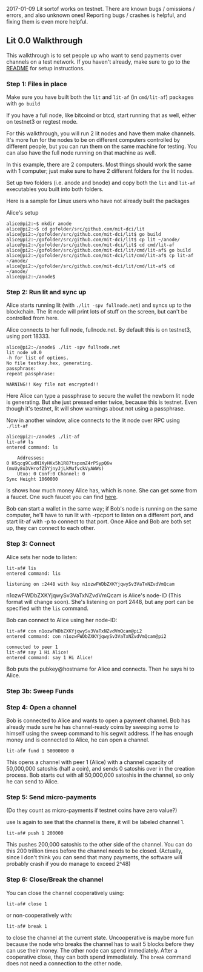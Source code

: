 2017-01-09 Lit sortof works on testnet.  There are known bugs / omissions / errors, and also unknown ones!  Reporting bugs / crashes is helpful, and fixing them is even more helpful.

## Lit 0.0 Walkthrough

This walkthrough is to set people up who want to send payments over channels on a test network. If you haven't already, make sure to go to the [README](./README.md) for setup instructions.
 
### Step 1: Files in place

Make sure you have built both the `lit` and `lit-af` (in `cmd/lit-af`) packages with `go build`

If you have a full node, like bitcoind or btcd, start running that as well, either on testnet3 or regtest mode.

For this walkthrough, you will run 2 lit nodes and have them make channels.  It's more fun for the nodes to be on different computers controlled by different people, but you can run them on the same machine for testing.  You can also have the full node running on that machine as well.

In this example, there are 2 computers.  Most things should work the same with 1 computer; just make sure to have 2 different folders for the lit nodes.

Set up two folders (i.e. anode and bnode) and copy both the `lit` and `lit-af` executables you built into both folders.

Here is a sample for Linux users who have not already built the packages

Alice's setup

```
alice@pi2:~$ mkdir anode
alice@pi2:~$ cd gofolder/src/github.com/mit-dci/lit
alice@pi2:~/gofolder/src/github.com/mit-dci/lit$ go build
alice@pi2:~/gofolder/src/github.com/mit-dci/lit$ cp lit ~/anode/
alice@pi2:~/gofolder/src/github.com/mit-dci/lit$ cd cmd/lit-af
alice@pi2:~/gofolder/src/github.com/mit-dci/lit/cmd/lit-af$ go build
alice@pi2:~/gofolder/src/github.com/mit-dci/lit/cmd/lit-af$ cp lit-af ~/anode/
alice@pi2:~/gofolder/src/github.com/mit-dci/lit/cmd/lit-af$ cd ~/anode/
alice@pi2:~/anode$ 
```

### Step 2: Run lit and sync up

Alice starts running lit (with `./lit -spv fullnode.net`) and syncs up to the blockchain.  The lit node will print lots of stuff on the screen, but can't be controlled from here.

Alice connects to her full node, fullnode.net.  By default this is on testnet3, using port 18333.

```
alice@pi2:~/anode$ ./lit -spv fullnode.net
lit node v0.0
-h for list of options.
No file testkey.hex, generating.
passphrase: 
repeat passphrase: 

WARNING!! Key file not encrypted!!
```

Here Alice can type a passphrase to secure the wallet the newborn lit node is generating.  But she just pressed enter twice, because this is testnet.  Even though it's testnet, lit will show warnings about not using a passphrase.

Now in another window, alice connects to the lit node over RPC using `./lit-af`

```
alice@pi2:~/anode$ ./lit-af 
lit-af# ls
entered command: ls

	Addresses:
0 H5qcg9CudN1KyHKx5h1R87tspxmZ4rPSypQ6w (muUy8o3VHrofZ5YjnyJjLkMufvckVyAWWs)
	Utxo: 0 Conf:0 Channel: 0
Sync Height 1060000

```

ls shows how much money Alice has, which is none.  She can get some from a faucet. One such faucet you can find [here](https://testnet.manu.backend.hamburg/faucet).

Bob can start a wallet in the same way; if Bob's node is running on the same computer, he'll have to run lit with -rpcport to listen on a different port, and start lit-af with -p to connect to that port.  Once Alice and Bob are both set up, they can connect to each other.

### Step 3: Connect

Alice sets her node to listen:

```
lit-af# lis
entered command: lis

listening on :2448 with key n1ozwFWDbZXKYjqwySv3VaTxNZvdVmQcam
```

n1ozwFWDbZXKYjqwySv3VaTxNZvdVmQcam is Alice's node-ID (This format will change soon).  She's listening on port 2448, but any port can be specified with the `lis` command.

Bob can connect to Alice using her node-ID:

```
lit-af# con n1ozwFWDbZXKYjqwySv3VaTxNZvdVmQcam@pi2
entered command: con n1ozwFWDbZXKYjqwySv3VaTxNZvdVmQcam@pi2

connected to peer 1
lit-af# say 1 Hi Alice!
entered command: say 1 Hi Alice!
```

Bob puts the pubkey@hostname for Alice and connects.  Then he says hi to Alice.

### Step 3b: Sweep Funds


### Step 4: Open a channel

Bob is connected to Alice and wants to open a payment channel.  Bob has already made sure he has channel-ready coins by sweeping some to himself using the sweep command to his segwit address.  If he has enough money and is connected to Alice, he can open a channel.

```
lit-af# fund 1 50000000 0
```

This opens a channel with peer 1 (Alice) with a channel capacity of 50,000,000 satoshis (half a coin), and sends 0 satoshis over in the creation process.  Bob starts out with all 50,000,000 satoshis in the channel, so only he can send to Alice.

### Step 5: Send micro-payments

(Do they count as micro-payments if testnet coins have zero value?)

use ls again to see that the channel is there, it will be labeled channel 1.

```
lit-af# push 1 200000 
```

This pushes 200,000 satoshis to the other side of the channel.  You can do this 200 trillion times before the channel needs to be closed.  (Actually, since I don't think you can send that many payments, the software will probably crash if you do manage to exceed 2^48)

### Step 6: Close/Break the channel

You can close the channel cooperatively using:

```
lit-af# close 1
```
or non-cooperatively with:

```
lit-af# break 1
```

to close the channel at the current state. Uncooperative is maybe more fun because the node who breaks the channel has to wait 5 blocks before they can use their money.  The other node can spend immediately.  After a cooperative close, they can both spend immediately.  The `break` command does not need a connection to the other node.
